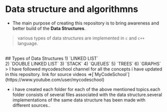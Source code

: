 # Data structure and algorithmns 
- The main purpose of creating this repository is to bring awareness and better build of the  **Data Structures**.
> various types of data structures are implemented in `c` and `c++` language.
<br />
## Types of Data Structures 
1)   `LINKED LIST` <BR/>
2) `DOUBLE LINKED LIST`
3) `STACK`
4) `QUEUES`
5) `TREES`
6) `GRAPHS`
> I have followed mycodeschool channel for all the concepts i have updated in this repository. link for source videos =>[`MyCodeSchool`](https://www.youtube.com/user/mycodeschool)

- i have created each folder for each of the above mentioned topics.each folder consists of several files associated with the data structure.several implementations of the same data structure has been made with different sources..
